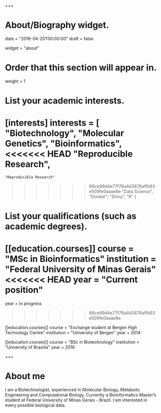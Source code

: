 +++
# About/Biography widget.

date = "2016-04-20T00:00:00"
draft = false

widget = "about"

# Order that this section will appear in.
weight = 1

# List your academic interests.
[interests]
  interests = [
    "Biotechnology",
    "Molecular Genetics",
    "Bioinformatics",
<<<<<<< HEAD
    "Reproducible Research",
=======
    "Reproducible Research"
>>>>>>> 66ce99d4e77f76a4d3476affb93e509fe0aaae8e
    "Data Science",
    "Docker",
    "Shiny",
    "R"
  ]

# List your qualifications (such as academic degrees).

[[education.courses]]
  course = "MSc in Bioinformatics"
  institution = "Federal University of Minas Gerais"
<<<<<<< HEAD
  year = "Current position"
=======
  year = In progress
>>>>>>> 66ce99d4e77f76a4d3476affb93e509fe0aaae8e

[[education.courses]]
  course = "Exchange student at Bergen High Technology Centre"
  institution = "University of Bergen"
  year = 2014

[[education.courses]]
  course = "BSc in Biotechnology"
  institution = "University of Brasilia"
  year = 2016
 
+++

# About me

I am a Biotechnologist, experienced in Molecular Biology, Metabolic Engineering and Computational Biology. Currently a Bioinformatics Master’s student at Federal University of Minas Gerais - Brazil. 
I am interested in every possible biological data.


